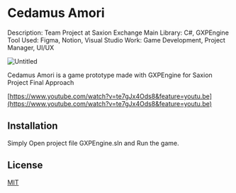 # Cedamus Amori

Description: Team Project at Saxion Exchange
Main Library: C#, GXPEngine
Tool Used: Figma, Notion, Visual Studio
Work: Game Development, Project Manager, UI/UX

![Untitled](Cedamus%20Amori%20a86fcdfbbb4645309df4587446d9933f/Untitled.png)

Cedamus Amori is a game prototype made with GXPEngine for Saxion Project Final Approach

[https://www.youtube.com/watch?v=te7gJx4Ods8&feature=youtu.be](https://www.youtube.com/watch?v=te7gJx4Ods8&feature=youtu.be)

## Installation

Simply Open project file GXPEngine.sln and Run the game.

## License

[MIT](https://choosealicense.com/licenses/mit/)
